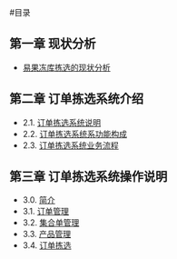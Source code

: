 #目录
## 第一章 现状分析
- [易果冻库拣选的现状分析](1.0.md)

## 第二章 订单拣选系统介绍
- 2.1. [订单拣选系统说明](2.1.md)
- 2.2. [订单拣选系统系功能构成](2.2.md) 
- 2.3. [订单拣选系统业务流程](2.3.md)

## 第三章 订单拣选系统操作说明
- 3.0. [简介](03.0.md)
- 3.1. [订单管理](03.1.md)
- 3.2. [集合单管理](03.2.md)
- 3.3. [产品管理](03.3.md)
- 3.4. [订单拣选](03.4.md)





